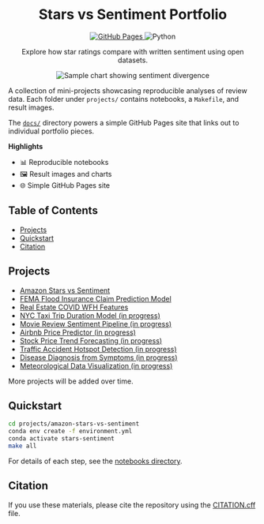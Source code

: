 <link rel="stylesheet" href="readme.css">
<div class="readme-hero" align="center">
  <h1>Stars vs Sentiment Portfolio</h1>
  <p>
    <a href="https://mcnabb998.github.io/Data-Sci-Portfolios/">
      <img class="badge" alt="GitHub Pages" src="https://github.com/mcnabb998/Data-Sci-Portfolios/actions/workflows/pages.yml/badge.svg">
    </a>
    <img class="badge" alt="Python" src="https://img.shields.io/badge/python-3.10-blue">
  </p>
  <p class="tagline">Explore how star ratings compare with written sentiment using open datasets.</p>
  <img class="chart" src="projects/amazon-stars-vs-sentiment/results/divergence_hist.png" alt="Sample chart showing sentiment divergence">
</div>

A collection of mini-projects showcasing reproducible analyses of review data. Each folder under `projects/` contains notebooks, a `Makefile`, and result images.

The [`docs/`](docs/) directory powers a simple GitHub Pages site that links out to individual portfolio pieces.

**Highlights**
- 📊 Reproducible notebooks
- 🖼️ Result images and charts
- 🌐 Simple GitHub Pages site

## Table of Contents
- [Projects](#projects)
- [Quickstart](#quickstart)
- [Citation](#citation)

## Projects
- [Amazon Stars vs Sentiment](projects/amazon-stars-vs-sentiment/README.md)
- [FEMA Flood Insurance Claim Prediction Model](projects/fema-flood-claims/README.md)
- [Real Estate COVID WFH Features](projects/real-estate-covid-wfh/README.md)
- [NYC Taxi Trip Duration Model (in progress)](projects/nyc-taxi-duration/README.md)
- [Movie Review Sentiment Pipeline (in progress)](projects/movie-review-sentiment/README.md)
- [Airbnb Price Predictor (in progress)](projects/airbnb-price-predictor/README.md)
- [Stock Price Trend Forecasting (in progress)](projects/stock-price-forecast/README.md)
- [Traffic Accident Hotspot Detection (in progress)](projects/traffic-accident-hotspots/README.md)
- [Disease Diagnosis from Symptoms (in progress)](projects/disease-diagnosis-symptoms/README.md)
- [Meteorological Data Visualization (in progress)](projects/weather-data-viz/README.md)

More projects will be added over time.

## Quickstart

```bash
cd projects/amazon-stars-vs-sentiment
conda env create -f environment.yml
conda activate stars-sentiment
make all
```

For details of each step, see the [notebooks directory](projects/amazon-stars-vs-sentiment/notebooks/).

## Citation

If you use these materials, please cite the repository using the
[CITATION.cff](CITATION.cff) file.

